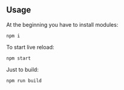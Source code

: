 
## Usage

At the beginning you have to install modules:

```
npm i
```

To start live reload:

```
npm start
```

Just to build:

```
npm run build
```
